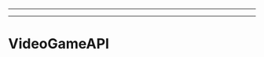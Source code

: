 ------------------------------------------------------------------------------------------
----------------------------------------------------------------------------------------------------
# VideoGameAPI
